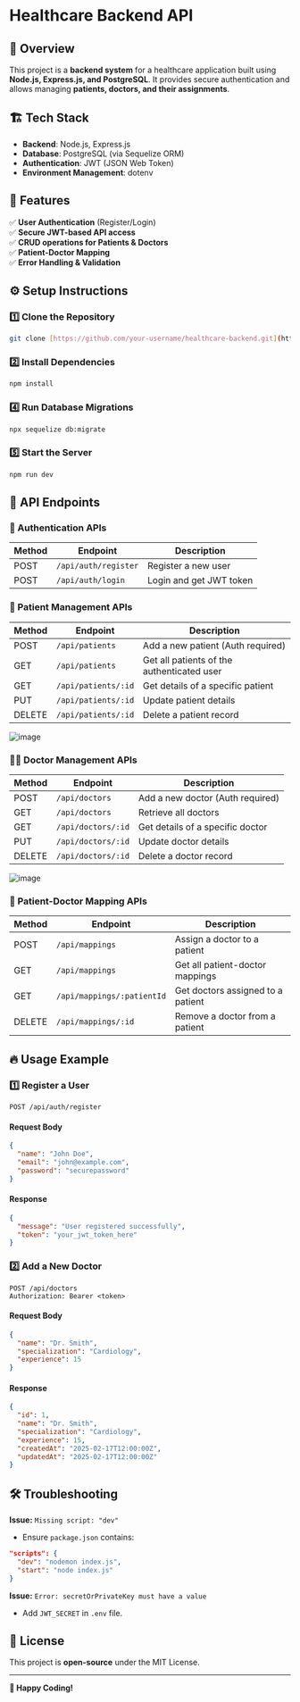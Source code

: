 # Healthcare Backend API

## 🚀 Overview
This project is a **backend system** for a healthcare application built using **Node.js, Express.js, and PostgreSQL**. It provides secure authentication and allows managing **patients, doctors, and their assignments**.

## 🏗 Tech Stack
- **Backend**: Node.js, Express.js
- **Database**: PostgreSQL (via Sequelize ORM)
- **Authentication**: JWT (JSON Web Token)
- **Environment Management**: dotenv

## 📌 Features
✅ **User Authentication** (Register/Login)  
✅ **Secure JWT-based API access**  
✅ **CRUD operations for Patients & Doctors**  
✅ **Patient-Doctor Mapping**  
✅ **Error Handling & Validation**  

## ⚙️ Setup Instructions

### 1️⃣ Clone the Repository
```sh
git clone [https://github.com/your-username/healthcare-backend.git](https://github.com/HarshProj/WhatBytes.git)
```

### 2️⃣ Install Dependencies
```sh
npm install
```

### 4️⃣ Run Database Migrations
```sh
npx sequelize db:migrate
```

### 5️⃣ Start the Server
```sh
npm run dev
```

## 📌 API Endpoints

### 🔐 Authentication APIs
| Method | Endpoint | Description |
|--------|---------|-------------|
| POST | `/api/auth/register` | Register a new user |
| POST | `/api/auth/login` | Login and get JWT token |

### 🏥 Patient Management APIs
| Method | Endpoint | Description |
|--------|---------|-------------|
| POST | `/api/patients` | Add a new patient (Auth required) |
| GET | `/api/patients` | Get all patients of the authenticated user |
| GET | `/api/patients/:id` | Get details of a specific patient |
| PUT | `/api/patients/:id` | Update patient details |
| DELETE | `/api/patients/:id` | Delete a patient record |

![image](https://github.com/user-attachments/assets/597e2975-1d99-43f2-9515-5ed9ed1c2b07)

### 👨‍⚕️ Doctor Management APIs
| Method | Endpoint | Description |
|--------|---------|-------------|
| POST | `/api/doctors` | Add a new doctor (Auth required) |
| GET | `/api/doctors` | Retrieve all doctors |
| GET | `/api/doctors/:id` | Get details of a specific doctor |
| PUT | `/api/doctors/:id` | Update doctor details |
| DELETE | `/api/doctors/:id` | Delete a doctor record |

![image](https://github.com/user-attachments/assets/98014ae3-4798-4adb-8e8c-af80923d5c0c)


### 🔗 Patient-Doctor Mapping APIs
| Method | Endpoint | Description |
|--------|---------|-------------|
| POST | `/api/mappings` | Assign a doctor to a patient |
| GET | `/api/mappings` | Get all patient-doctor mappings |
| GET | `/api/mappings/:patientId` | Get doctors assigned to a patient |
| DELETE | `/api/mappings/:id` | Remove a doctor from a patient |

## 🔥 Usage Example
### **1️⃣ Register a User**
```http
POST /api/auth/register
```
#### Request Body
```json
{
  "name": "John Doe",
  "email": "john@example.com",
  "password": "securepassword"
}
```
#### Response
```json
{
  "message": "User registered successfully",
  "token": "your_jwt_token_here"
}
```

### **2️⃣ Add a New Doctor**
```http
POST /api/doctors
Authorization: Bearer <token>
```
#### Request Body
```json
{
  "name": "Dr. Smith",
  "specialization": "Cardiology",
  "experience": 15
}
```
#### Response
```json
{
  "id": 1,
  "name": "Dr. Smith",
  "specialization": "Cardiology",
  "experience": 15,
  "createdAt": "2025-02-17T12:00:00Z",
  "updatedAt": "2025-02-17T12:00:00Z"
}
```

## 🛠 Troubleshooting
**Issue:** `Missing script: "dev"`
- Ensure `package.json` contains:
```json
"scripts": {
  "dev": "nodemon index.js",
  "start": "node index.js"
}
```

**Issue:** `Error: secretOrPrivateKey must have a value`
- Add `JWT_SECRET` in `.env` file.

## 📜 License
This project is **open-source** under the MIT License.

---

**🚀 Happy Coding!**
